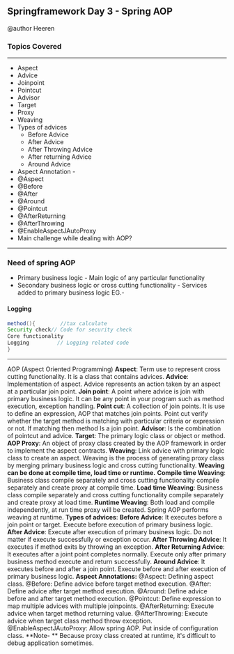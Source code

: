 ## Springframework Day 3 - Spring AOP 

 @author Heeren

 ### Topics Covered
--------------
- Aspect
- Advice
- Joinpoint
- Pointcut
- Advisor
- Target
- Proxy
- Weaving
- Types of advices   
  - Before Advice 
  - After Advice
  - After Throwing Advice 
  - After returning Advice 
  - Around Advice 
- Aspect Annotation - 
- @Aspect
- @Before
- @After
- @Around
- @Pointcut
- @AfterReturning
- @AfterThrowing
- @EnableAspectJAutoProxy
- Main challenge while dealing with AOP?

--------------
### Need of spring AOP 
- Primary business logic - Main logic of any particular functionality
- Secondary business logic or cross cutting functionality - Services added to primary business logic
EG.- 
#### Logging
```java
method(){        //tax calculate 
Security check// Code for security check
Core functionality
Logging         // Logging related code
}
```
---

AOP (Aspect Oriented Programming)
**Aspect**: Term use to represent cross cutting functionality. It is a class that contains advices.
**Advice**: Implementation of aspect. Advice represents an action taken by an aspect at a particular join point.
**Join point**: A point where advice is join with primary business logic. It can be any point in your program such as method execution, exception handling. 
**Point cut**: A collection of join points. It is use to define an expression, AOP that matches join points. Point cut verify whether the target method is matching with particular criteria or expression or not. If matching then method Is a join point.
**Advisor**: Is the combination of pointcut and advice.
**Target**: The primary logic class or object or method.
**AOP Proxy**: An object of proxy class created by the AOP framework in order to implement the aspect contracts.
**Weaving**: Link advice with primary logic class to create an aspect. Weaving is the process of generating proxy class by merging primary business logic and cross cutting functionality. 
**Weaving can be done at compile time, load time or runtime.**
**Compile time Weaving**: Business class compile separately and cross cutting functionality compile separately and create proxy at compile time.
**Load time Weaving**: Business class compile separately and cross cutting functionality compile separately and create proxy at load time.
**Runtime Weaving**: Both load and compile independently, at run time proxy will be created. Spring AOP performs weaving at runtime.
**Types of advices**:
**Before Advice**: It executes before a join point or target. Execute before execution of primary business logic.
**After Advice**: Execute after execution of primary business logic. Do not matter if execute successfully or exception occur.
**After Throwing Advice**: It executes if method exits by throwing an exception.
**After Returning Advice**: It executes after a joint point completes normally. Execute only after primary business method execute and return successfully.
**Around Advice**: It executes before and after a join point. Execute before and after execution of primary business logic.
**Aspect Annotations:**
@Aspect: Defining aspect class.
@Before: Define advice before target method execution.
@After: Define advice after target method execution.
@Around: Define advice before and after target method execution.
@Pointcut: Define expression to map multiple advices with multiple joinpoints.
@AfterReturning: Execute advice when target method returning value.
@AfterThrowing: Execute advice when target class method throw exception.
@EnableAspectJAutoProxy: Allow spring AOP. Put inside of configuration class.
**Note- **
Because proxy class created at runtime, it's difficult to debug application sometimes.